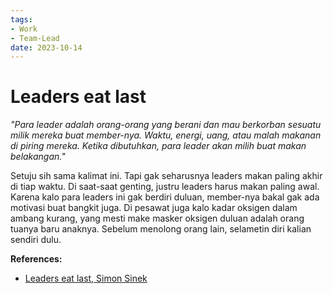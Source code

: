 ```yaml
---
tags:
- Work
- Team-Lead
date: 2023-10-14
---
```


# Leaders eat last

_"Para leader adalah orang-orang yang berani dan mau berkorban sesuatu milik mereka buat member-nya. Waktu, energi, uang, atau malah makanan di piring mereka. Ketika dibutuhkan, para leader akan milih buat makan belakangan."_

Setuju sih sama kalimat ini. Tapi gak seharusnya leaders makan paling akhir di tiap waktu. Di saat-saat genting, justru leaders harus makan paling awal. Karena kalo para leaders ini gak berdiri duluan, member-nya bakal gak ada motivasi buat bangkit juga. Di pesawat juga kalo kadar oksigen dalam ambang kurang, yang mesti make masker oksigen duluan adalah orang tuanya baru anaknya. Sebelum menolong orang lain, selametin diri kalian sendiri dulu.



**References:**

- [Leaders eat last, Simon Sinek](https://www.goodreads.com/book/show/16144853-leaders-eat-last)


